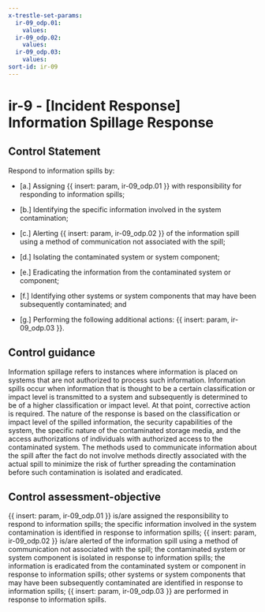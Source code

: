 ```yaml
---
x-trestle-set-params:
  ir-09_odp.01:
    values:
  ir-09_odp.02:
    values:
  ir-09_odp.03:
    values:
sort-id: ir-09
---
```


# ir-9 - \[Incident Response\] Information Spillage Response

## Control Statement

Respond to information spills by:

- \[a.\] Assigning {{ insert: param, ir-09_odp.01 }} with responsibility for responding to information spills;

- \[b.\] Identifying the specific information involved in the system contamination;

- \[c.\] Alerting {{ insert: param, ir-09_odp.02 }} of the information spill using a method of communication not associated with the spill;

- \[d.\] Isolating the contaminated system or system component;

- \[e.\] Eradicating the information from the contaminated system or component;

- \[f.\] Identifying other systems or system components that may have been subsequently contaminated; and

- \[g.\] Performing the following additional actions: {{ insert: param, ir-09_odp.03 }}.

## Control guidance

Information spillage refers to instances where information is placed on systems that are not authorized to process such information. Information spills occur when information that is thought to be a certain classification or impact level is transmitted to a system and subsequently is determined to be of a higher classification or impact level. At that point, corrective action is required. The nature of the response is based on the classification or impact level of the spilled information, the security capabilities of the system, the specific nature of the contaminated storage media, and the access authorizations of individuals with authorized access to the contaminated system. The methods used to communicate information about the spill after the fact do not involve methods directly associated with the actual spill to minimize the risk of further spreading the contamination before such contamination is isolated and eradicated.

## Control assessment-objective

{{ insert: param, ir-09_odp.01 }} is/are assigned the responsibility to respond to information spills;
the specific information involved in the system contamination is identified in response to information spills;
{{ insert: param, ir-09_odp.02 }} is/are alerted of the information spill using a method of communication not associated with the spill;
the contaminated system or system component is isolated in response to information spills;
the information is eradicated from the contaminated system or component in response to information spills;
other systems or system components that may have been subsequently contaminated are identified in response to information spills;
{{ insert: param, ir-09_odp.03 }} are performed in response to information spills.
